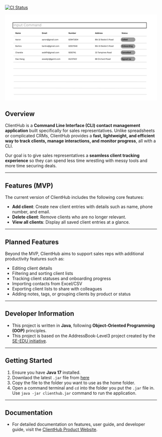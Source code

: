 [![CI Status](https://github.com/AY2526S1-CS2103T-T14-2/tp/workflows/Java%20CI/badge.svg)](https://github.com/AY2526S1-CS2103T-T14-2/tp/actions)

![Ui](docs/images/Ui.png)

## Overview
ClientHub is a **Command Line Interface (CLI) contact management application** built specifically for sales representatives. Unlike spreadsheets or complicated CRMs, ClientHub provides a **fast, lightweight, and efficient way to track clients, manage interactions, and monitor progress**, all with a CLI.

Our goal is to give sales representatives a **seamless client tracking experience** so they can spend less time wrestling with messy tools and more time securing deals.

---

## Features (MVP)
The current version of ClientHub includes the following core features:

- **Add client**: Create new client entries with details such as name, phone number, and email.
- **Delete client**: Remove clients who are no longer relevant.
- **View all clients**: Display all saved client entries at a glance.

---

## Planned Features
Beyond the MVP, ClientHub aims to support sales reps with additional productivity features such as:
- Editing client details
- Filtering and sorting client lists
- Tracking client statuses and onboarding progress
- Importing contacts from Excel/CSV
- Exporting client lists to share with colleagues
- Adding notes, tags, or grouping clients by product or status

---

## Developer Information
- This project is written in **Java**, following **Object-Oriented Programming (OOP)** principles.
- This project is based on the AddressBook-Level3 project created by the [SE-EDU initiative](https://se-education.org).

---

## Getting Started
1. Ensure you have **Java 17** installed.
2. Downlaod the latest `.jar` file from [here](https://github.com/AY2526S1-CS2103T-T14-2/tp/releases)
3. Copy the file to the folder you want to use as the home folder.
4. Open a command terminal and `cd` into the folder you put the `.jar` file in. Use `java -jar clienthub.jar` command to run the application.

---

## Documentation
- For detailed documentation on features, user guide, and developer guide, visit the [ClientHub Product Website](https://ay2526s1-cs2103t-t14-2.github.io/tp/index.html).
